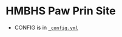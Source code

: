 # HMBHS Paw Prin Site

 * CONFIG is in [`_config.yml`](https://github.com/child-duckling/hmbhs-pawprint/blob/main/_config.yml)

